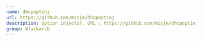 ```yaml
---
name: dhcpoptinj
url: https://github.com/misje/dhcpoptinj
description: option injector. URL : https://github.com/misje/dhcpoptinj Groups : blackarch blackarch-networking
group: blackarch
---
```


